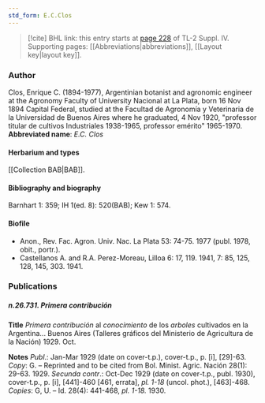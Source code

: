 ```yaml
---
std_form: E.C.Clos
---
```


> [!cite] BHL link: this entry starts at [page 228](https://www.biodiversitylibrary.org/page/33265905) of TL-2 Suppl. IV.
> Supporting pages: [[Abbreviations|abbreviations]], [[Layout key|layout key]].

### Author

Clos, Enrique C. (1894-1977), Argentinian botanist and agronomic engineer at the Agronomy Faculty of University Nacional at La Plata, born 16 Nov 1894 Capital Federal, studied at the Facultad de Agronomía y Veterinaria de la Universidad de Buenos Aires where he graduated, 4 Nov 1920, "professor titular de cultivos Industriales 1938-1965, professor emérito" 1965-1970. 
**Abbreviated name**: *E.C. Clos*

#### Herbarium and types

[[Collection BAB|BAB]].

#### Bibliography and biography

Barnhart 1: 359; IH 1(ed. 8): 520(BAB); Kew 1: 574.

#### Biofile

- Anon., Rev. Fac. Agron. Univ. Nac. La Plata 53: 74-75. 1977 (publ. 1978, obit., portr.).
- Castellanos A. and R.A. Perez-Moreau, Lilloa 6: 17, 119. 1941, 7: 85, 125, 128, 145, 303. 1941.

### Publications

##### n.26.731. Primera contribución

**Title**
*Primera contribución* al *conocimiento* de los *arboles* cultivados en la Argentina... Buenos Aires (Talleres gráficos del Ministerio de Agricultura de la Nación) 1929. Oct.

**Notes**
*Publ*.: Jan-Mar 1929 (date on cover-t.p.), cover-t.p., p. \[i\], \[29\]-63. *Copy*: G. – Reprinted and to be cited from Bol. Minist. Agric. Nación 28(1): 29-63. 1929.
*Secunda contr*.: Oct-Dec 1929 (date on cover-t.p., publ. 1930), cover-t.p., p. \[i\], \[441\]-460 \[461, errata\], *pl. 1-18* (uncol. phot.), \[463\]-468. *Copies*: G, U. – Id. 28(4): 441-468, *pl. 1-18.* 1930.

